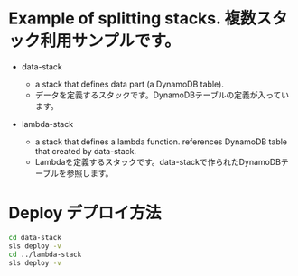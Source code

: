 # Example of splitting stacks. 複数スタック利用サンプルです。

* data-stack
  * a stack that defines data part (a DynamoDB table).
  * データを定義するスタックです。DynamoDBテーブルの定義が入っています。

* lambda-stack
  * a stack that defines a lambda function. references DynamoDB table that created by data-stack.
  * Lambdaを定義するスタックです。data-stackで作られたDynamoDBテーブルを参照します。

# Deploy デプロイ方法

```sh
cd data-stack
sls deploy -v
cd ../lambda-stack
sls deploy -v
```
